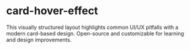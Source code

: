 # card-hover-effect
This visually structured layout highlights common UI/UX pitfalls with a modern card-based design. Open-source and customizable for learning and design improvements.

